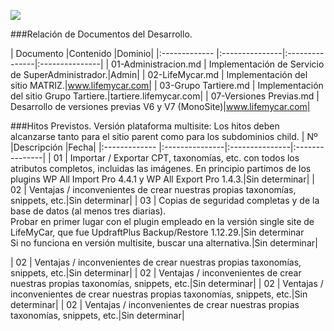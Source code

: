 <p align="left">
<img src="https://s28.postimg.org/ux8l1tv6l/imagengit.png">
</p>
###Relación de Documentos del Desarrollo.

| Documento  |Contenido |Dominio|
|:------------- |:---------------|:---------------|:---------------|
| 01-Administracion.md     |  Implementación de Servicio de SuperAdministrador.|Admin|
| 02-LifeMycar.md     |  Implementación del sitio MATRIZ.|www.lifemycar.com|
| 03-Grupo Tartiere.md     |  Implementación del sitio Grupo Tartiere.|tartiere.lifemycar.com|
| 07-Versiones Previas.md   |  Desarrollo de versiones previas V6 y V7 (MonoSite)|www.lifemycar.com|

###Hitos Previstos.
Versión plataforma multisite: Los hitos deben alcanzarse tanto para el sitio parent como para los subdominios child.
| Nº  |Descripción |Fecha|
|:------------- |:---------------|:---------------|:---------------|
| 01    | Importar / Exportar CPT, taxonomías, etc. con todos los atributos completos, incluidas las imágenes. En principio partimos de los plugins WP All Import Pro 4.4.1 y WP All Export Pro 1.4.3.|Sin determinar|
| 02    | Ventajas / inconvenientes de crear nuestras propias taxonomías, snippets, etc.|Sin determinar|
| 03    | Copias de seguridad completas y de la base de datos (al menos tres diarias).</Br>
    Probar en primer lugar con el plugin empleado en la versión single site de LifeMyCar, que fue UpdraftPlus Backup/Restore 1.12.29.|Sin determinar</Br>
 Si no funciona en versión multisite, buscar una alternativa.|Sin determinar|

| 02    | Ventajas / inconvenientes de crear nuestras propias taxonomías, snippets, etc.|Sin determinar|
| 02    | Ventajas / inconvenientes de crear nuestras propias taxonomías, snippets, etc.|Sin determinar|
| 02    | Ventajas / inconvenientes de crear nuestras propias taxonomías, snippets, etc.|Sin determinar|
| 02    | Ventajas / inconvenientes de crear nuestras propias taxonomías, snippets, etc.|Sin determinar|
